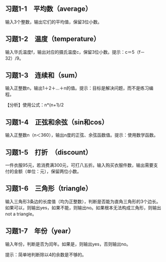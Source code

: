 ## 习题1-1　平均数（average）

输入3个整数，输出它们的平均值，保留3位小数。

## 习题1-2　温度（temperature）

输入华氏温度f，输出对应的摄氏温度c，保留3位小数。提示：c＝5（f－32）/9。

## 习题1-3　连续和（sum）

输入正整数n，输出1＋2＋…＋n的值。提示：目标是解决问题，而不是练习编程。

【分析】使用公式：n*(n+1)/2

## 习题1-4　正弦和余弦（sin和cos）

输入正整数n（n＜360），输出n度的正弦、余弦函数值。提示：使用数学函数。

## 习题1-5　打折　（discount）

一件衣服95元，若消费满300元，可打八五折。输入购买衣服件数，输出需要支付的金额（单位：元），保留两位小数。

## 习题1-6　三角形（triangle）

输入三角形3条边的长度值（均为正整数），判断是否能为直角三角形的3个边长。如果可以，则输出yes，如果不能，则输出no。如果根本无法构成三角形，则输出not a triangle。

## 习题1-7　年份（year）

输入年份，判断是否为闰年。如果是，则输出yes，否则输出no。

提示：简单地判断除以4的余数是不够的。
